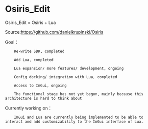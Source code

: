 # Osiris_Edit

Osiris_Edit = Osiris + Lua

Source:https://github.com/danielkrupinski/Osiris

Goal：

		Re-write SDK, completed
		
		Add Lua, completed
		
		Lua expansion/ more features/ development, ongoing
		
		Config docking/ integration with Lua, completed
		
		Access to ImGui, ongoing
		
		The functional stage has not yet begun, mainly because this architecture is hard to think about
		

Currently working on：
		
		ImGui and Lua are currently being implemented to be able to interact and add customizability to the ImGui interface of Lua.
